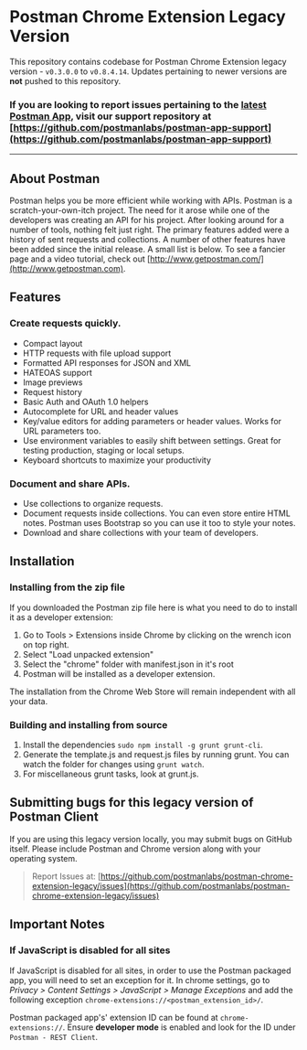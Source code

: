 # Postman Chrome Extension Legacy Version

This repository contains codebase for Postman Chrome Extension legacy version - `v0.3.0.0` to `v0.8.4.14`. Updates pertaining to newer versions are **not** pushed to this repository.

### If you are looking to report issues pertaining to the [latest Postman App](https://chrome.google.com/webstore/detail/postman/fhbjgbiflinjbdggehcddcbncdddomop), visit our support repository at [https://github.com/postmanlabs/postman-app-support](https://github.com/postmanlabs/postman-app-support)

---


## About Postman

Postman helps you be more efficient while working with APIs. Postman is a scratch-your-own-itch project. The need for it arose while one of the developers was creating an API for his project. After looking around for a number of tools, nothing felt just right. The primary features added were a history of sent requests and collections.
A number of other features have been added since the initial release. A small list is below. To see a fancier page and a video tutorial, check out [http://www.getpostman.com/](http://www.getpostman.com).

## Features

### Create requests quickly.

- Compact layout
- HTTP requests with file upload support
- Formatted API responses for JSON and XML
- HATEOAS support
- Image previews
- Request history
- Basic Auth and OAuth 1.0 helpers
- Autocomplete for URL and header values
- Key/value editors for adding parameters or header values. Works for URL parameters too.
- Use environment variables to easily shift between settings. Great for testing production, staging or local setups.
- Keyboard shortcuts to maximize your productivity

### Document and share APIs.

- Use collections to organize requests.
- Document requests inside collections. You can even store entire HTML notes. Postman uses Bootstrap so you can use it too to style your notes.
- Download and share collections with your team of developers.

## Installation

### Installing from the zip file

If you downloaded the Postman zip file here is what you need to do to install it as a developer extension:

1. Go to Tools > Extensions inside Chrome by clicking on the wrench icon on top right.
2. Select "Load unpacked extension"
3. Select the "chrome" folder with manifest.json in it's root
4. Postman will be installed as a developer extension. 

The installation from the Chrome Web Store will remain independent with all your data.

### Building and installing from source

1. Install the dependencies `sudo npm install -g grunt grunt-cli`.
2. Generate the template.js and request.js files by running grunt. You can watch the folder for changes using `grunt watch`.
3. For miscellaneous grunt tasks, look at grunt.js.

## Submitting bugs for this legacy version of Postman Client

If you are using this legacy version locally, you may submit bugs on GitHub itself. Please include Postman and Chrome version along with your operating system.

> Report Issues at: [https://github.com/postmanlabs/postman-chrome-extension-legacy/issues](https://github.com/postmanlabs/postman-chrome-extension-legacy/issues)


## Important Notes

### If JavaScript is disabled for all sites

If JavaScript is disabled for all sites, in order to use the Postman packaged app, you will need to set an exception for it. In chrome settings, go to _Privacy > Content Settings > JavaScript > Manage Exceptions_ and add the following exception `chrome-extensions://<postman_extension_id>/`.

Postman packaged app's' extension ID can be found at `chrome-extensions://`.  Ensure **developer mode** is enabled and look for the ID under `Postman - REST Client`.
